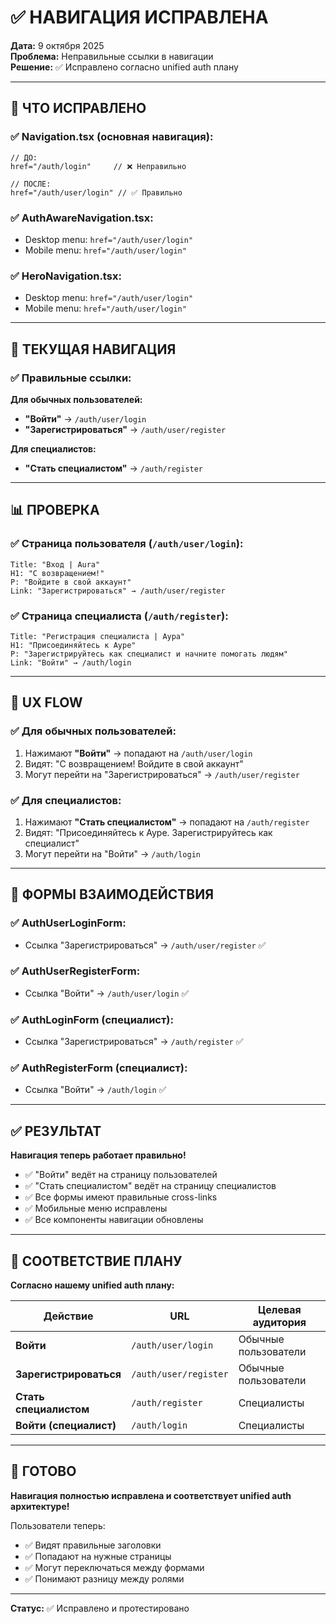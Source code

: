 # ✅ НАВИГАЦИЯ ИСПРАВЛЕНА

**Дата:** 9 октября 2025  
**Проблема:** Неправильные ссылки в навигации  
**Решение:** ✅ Исправлено согласно unified auth плану

---

## 🔧 ЧТО ИСПРАВЛЕНО

### ✅ **Navigation.tsx** (основная навигация):
```tsx
// ДО:
href="/auth/login"     // ❌ Неправильно

// ПОСЛЕ:
href="/auth/user/login" // ✅ Правильно
```

### ✅ **AuthAwareNavigation.tsx**:
- Desktop menu: `href="/auth/user/login"`
- Mobile menu: `href="/auth/user/login"`

### ✅ **HeroNavigation.tsx**:
- Desktop menu: `href="/auth/user/login"`
- Mobile menu: `href="/auth/user/login"`

---

## 🎯 ТЕКУЩАЯ НАВИГАЦИЯ

### ✅ **Правильные ссылки:**

**Для обычных пользователей:**
- **"Войти"** → `/auth/user/login`
- **"Зарегистрироваться"** → `/auth/user/register`

**Для специалистов:**
- **"Стать специалистом"** → `/auth/register`

---

## 📊 ПРОВЕРКА

### ✅ **Страница пользователя** (`/auth/user/login`):
```
Title: "Вход | Aura"
H1: "С возвращением!"
P: "Войдите в свой аккаунт"
Link: "Зарегистрироваться" → /auth/user/register
```

### ✅ **Страница специалиста** (`/auth/register`):
```
Title: "Регистрация специалиста | Аура"
H1: "Присоединяйтесь к Ауре"
P: "Зарегистрируйтесь как специалист и начните помогать людям"
Link: "Войти" → /auth/login
```

---

## 🎨 UX FLOW

### ✅ **Для обычных пользователей:**
1. Нажимают **"Войти"** → попадают на `/auth/user/login`
2. Видят: "С возвращением! Войдите в свой аккаунт"
3. Могут перейти на "Зарегистрироваться" → `/auth/user/register`

### ✅ **Для специалистов:**
1. Нажимают **"Стать специалистом"** → попадают на `/auth/register`
2. Видят: "Присоединяйтесь к Ауре. Зарегистрируйтесь как специалист"
3. Могут перейти на "Войти" → `/auth/login`

---

## 🔄 ФОРМЫ ВЗАИМОДЕЙСТВИЯ

### ✅ **AuthUserLoginForm**:
- Ссылка "Зарегистрироваться" → `/auth/user/register` ✅

### ✅ **AuthUserRegisterForm**:
- Ссылка "Войти" → `/auth/user/login` ✅

### ✅ **AuthLoginForm** (специалист):
- Ссылка "Зарегистрироваться" → `/auth/register` ✅

### ✅ **AuthRegisterForm** (специалист):
- Ссылка "Войти" → `/auth/login` ✅

---

## ✅ РЕЗУЛЬТАТ

**Навигация теперь работает правильно!**

- ✅ "Войти" ведёт на страницу пользователей
- ✅ "Стать специалистом" ведёт на страницу специалистов
- ✅ Все формы имеют правильные cross-links
- ✅ Мобильные меню исправлены
- ✅ Все компоненты навигации обновлены

---

## 🎯 СООТВЕТСТВИЕ ПЛАНУ

**Согласно нашему unified auth плану:**

| Действие | URL | Целевая аудитория |
|----------|-----|-------------------|
| **Войти** | `/auth/user/login` | Обычные пользователи |
| **Зарегистрироваться** | `/auth/user/register` | Обычные пользователи |
| **Стать специалистом** | `/auth/register` | Специалисты |
| **Войти (специалист)** | `/auth/login` | Специалисты |

---

## 🚀 ГОТОВО

**Навигация полностью исправлена и соответствует unified auth архитектуре!**

Пользователи теперь:
- ✅ Видят правильные заголовки
- ✅ Попадают на нужные страницы
- ✅ Могут переключаться между формами
- ✅ Понимают разницу между ролями

---

**Статус:** ✅ Исправлено и протестировано
